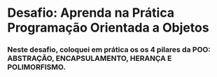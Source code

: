 # Desafio: Aprenda na Prática Programação Orientada a Objetos

### Neste desafio, coloquei em prática os os 4 pilares da POO: ABSTRAÇÃO, ENCAPSULAMENTO, HERANÇA E POLIMORFISMO.
